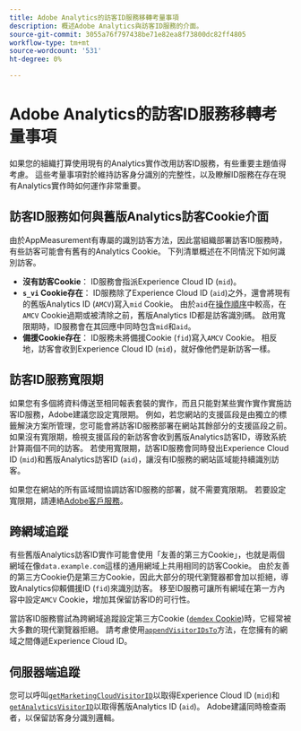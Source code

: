 ```yaml
---
title: Adobe Analytics的訪客ID服務移轉考量事項
description: 概述Adobe Analytics與訪客ID服務的介面。
source-git-commit: 3055a76f797438be71e82ea8f73800dc82ff4805
workflow-type: tm+mt
source-wordcount: '531'
ht-degree: 0%

---
```


# Adobe Analytics的訪客ID服務移轉考量事項

如果您的組織打算使用現有的Analytics實作改用訪客ID服務，有些重要主題值得考慮。 這些考量事項對於維持訪客身分識別的完整性，以及瞭解ID服務在存在現有Analytics實作時如何運作非常重要。

## 訪客ID服務如何與舊版Analytics訪客Cookie介面

由於AppMeasurement有專屬的識別訪客方法，因此當組織部署訪客ID服務時，有些訪客可能會有舊有的Analytics Cookie。 下列清單概述在不同情況下如何識別訪客。

* **沒有訪客Cookie**： ID服務會指派Experience Cloud ID (`mid`)。
* **`s_vi` Cookie存在**： ID服務除了Experience Cloud ID (`aid`)之外，還會將現有的舊版Analytics ID (`AMCV`)寫入`mid` Cookie。 由於`aid`在[操作順序](overview.md)中較高，在`AMCV` Cookie過期或被清除之前，舊版Analytics ID都是訪客識別碼。 啟用寬限期時，ID服務會在其回應中同時包含`mid`和`aid`。
* **備援Cookie存在**： ID服務未將備援Cookie (`fid`)寫入`AMCV` Cookie。 相反地，訪客會收到Experience Cloud ID (`mid`)，就好像他們是新訪客一樣。

## 訪客ID服務寬限期

如果您有多個將資料傳送至相同報表套裝的實作，而且只能對某些實作實作實施訪客ID服務，Adobe建議您設定寬限期。 例如，若您網站的支援區段是由獨立的標籤解決方案所管理，您可能會將訪客ID服務部署在網站其餘部分的支援區段之前。 如果沒有寬限期，檢視支援區段的新訪客會收到舊版Analytics訪客ID，導致系統計算兩個不同的訪客。 若使用寬限期，訪客ID服務會同時發出Experience Cloud ID (`mid`)和舊版Analytics訪客ID (`aid`)，讓沒有ID服務的網站區域能持續識別訪客。

如果您在網站的所有區域間協調訪客ID服務的部署，就不需要寬限期。 若要設定寬限期，請連絡[Adobe客戶服務](https://helpx.adobe.com/tw/marketing-cloud/contact-support.html)。

## 跨網域追蹤

有些舊版Analytics訪客ID實作可能會使用「友善的第三方Cookie」，也就是兩個網域在像`data.example.com`這樣的通用網域上共用相同的訪客Cookie。 由於友善的第三方Cookie仍是第三方Cookie，因此大部分的現代瀏覽器都會加以拒絕，導致Analytics仰賴備援ID (`fid`)來識別訪客。 移至ID服務可讓所有網域在第一方內容中設定`AMCV` Cookie，增加其保留訪客ID的可行性。

當訪客ID服務嘗試為跨網域追蹤設定第三方Cookie ([`demdex` Cookie](https://experienceleague.adobe.com/zh-hant/docs/id-service/using/intro/cookies))時，它經常被大多數的現代瀏覽器拒絕。 請考慮使用[`appendVisitorIDsTo`](https://experienceleague.adobe.com/zh-hant/docs/id-service/using/id-service-api/methods/appendvisitorid)方法，在您擁有的網域之間傳遞Experience Cloud ID。

## 伺服器端追蹤

您可以呼叫[`getMarketingCloudVisitorID`](https://experienceleague.adobe.com/zh-hant/docs/id-service/using/id-service-api/methods/getmcvid)以取得Experience Cloud ID (`mid`)和[`getAnalyticsVisitorID`](https://experienceleague.adobe.com/zh-hant/docs/id-service/using/id-service-api/methods/getanalyticsvisitorid)以取得舊版Analytics ID (`aid`)。 Adobe建議同時檢查兩者，以保留訪客身分識別邏輯。
